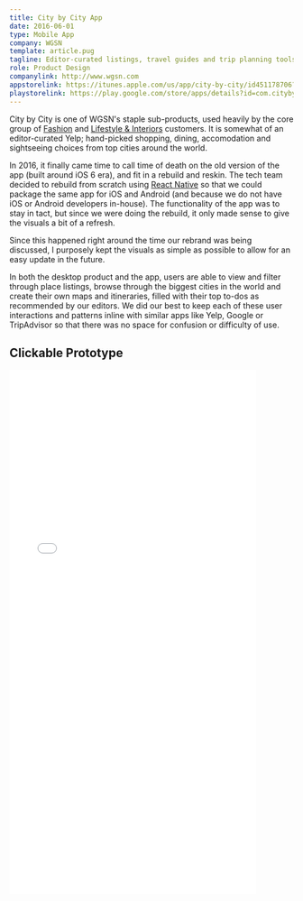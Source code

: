 ```yaml
---
title: City by City App
date: 2016-06-01
type: Mobile App
company: WGSN
template: article.pug
tagline: Editor-curated listings, travel guides and trip planning tools.
role: Product Design
companylink: http://www.wgsn.com
appstorelink: https://itunes.apple.com/us/app/city-by-city/id451178706?mt=8
playstorelink: https://play.google.com/store/apps/details?id=com.citybycity
---
```


City by City is one of WGSN's staple sub-products, used heavily by the core group of [Fashion](https://www.wgsn.com/en/products/fashion/) and [Lifestyle & Interiors](https://www.wgsn.com/en/products/lifestyle-interiors/) customers. It is somewhat of an editor-curated Yelp; hand-picked shopping, dining, accomodation and sightseeing choices from top cities around the world.

In 2016, it finally came time to call time of death on the old version of the app (built around iOS 6 era), and fit in a rebuild and reskin. The tech team decided to rebuild from scratch using [React Native](https://facebook.github.io/react-native/) so that we could package the same app for iOS and Android (and because we do not have iOS or Android developers in-house). The functionality of the app was to stay in tact, but since we were doing the rebuild, it only made sense to give the visuals a bit of a refresh.

Since this happened right around the time our rebrand was being discussed, I purposely kept the visuals as simple as possible to allow for an easy update in the future.

In both the desktop product and the app, users are able to view and filter through place listings, browse through the biggest cities in the world and create their own maps and itineraries, filled with their top to-dos as recommended by our editors. We did our best to keep each of these user interactions and patterns inline with similar apps like Yelp, Google or TripAdvisor so that there was no space for confusion or difficulty of use.

## Clickable Prototype

<iframe width="438" height="930" src="//invis.io/G37EZPKXS" frameborder="0" allowfullscreen></iframe>


